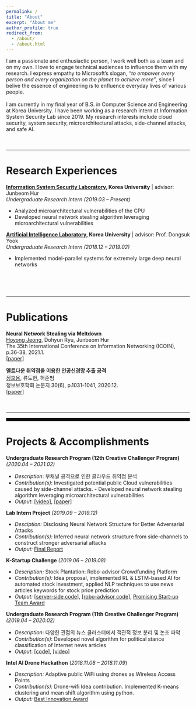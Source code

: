 ```yaml
---
permalink: /
title: "About"
excerpt: "About me"
author_profile: true
redirect_from: 
  - /about/
  - /about.html
---
```


I am a passionate and enthusiactic person, I work well both as a team and on my own. I love to engage technical audiences to influence them with my research. I express empathy to Microsoft’s slogan, *“to empower every person and every organization on the planet to achieve more”*, since I belive the essence of engineering is to enfluence everyday lives of various people.<br>
<br>
I am currently in my final year of B.S. in Computer Science and Engineering at Korea University. I have been working as a research intern at Information System Security Lab since 2019. My research interests include cloud security, system security, microarchitectural attacks, side-channel attacks, and safe AI.
<br>
<br><br>

---
# Research Experiences
**[Information System Security Laboratory](http://isslab.korea.ac.kr/), Korea University** | advisor: Junbeom Hur<br>
_Undergraduate Research Intern (2019.03 – Present)_<br>
- Analyzed microarchitectural vulnerabilities of the CPU
- Developed neural network stealing algorithm leveraging microarchitectural vulnerabilities

**[Artificial Intelligence Laboratory](http://ai.korea.ac.kr/), Korea University** | advisor: Prof. Dongsuk Yook<br>
_Undergraduate Research Intern (2018.12 – 2019.02)_<br>
- Implemented model-parallel systems for extremely large deep neural networks
<br>
<br><br>

---
# Publications
**Neural Network Stealing via Meltdown**<br>
<u>Hoyong Jeong</u>, Dohyun Ryu, Junbeom Hur<br>
The 35th International Conference on Information Networking (ICOIN), p.36-38, 2021.1.<br>
[[paper]](https://ieeexplore.ieee.org/abstract/document/9333926)

**멜트다운 취약점을 이용한 인공신경망 추출 공격**<br>
<u>정호용</u>, 류도현, 허준범<br>
정보보호학회 논문지 30(6), p.1031-1041, 2020.12.<br>
[[paper]](https://www.dbpia.co.kr/pdf/pdfView.do?nodeId=NODE10510254)
<br>
<br><br>

---

<hr style="border:4px solid black"> </hr>

# Projects & Accomplishments

**Undergraduate Research Program (12th Creative Challenger Program)**  _(2020.04 – 2021.02)_
- _Description_: 부채널 공격으로 인한 클라우드 취약점 분석
- _Contribution(s)_: Investigated potential public Cloud vulnerabilities caused by side-channel attacks. -   Developed neural network stealing algorithm leveraging microarchitectural vulnerabilities
- _Output_: [[video]](https://), [[paper]](https://ieeexplore.ieee.org/abstract/document/9333926)

**Lab Intern Project** _(2019.09 – 2019.12)_ 
- _Desciption:_ Disclosing Neural Network Structure for Better Adversarial Attacks
- _Contribution(s):_ Inferred neural network structure from side-channels to construct stronger adversarial attacks
- _Output:_ [Final Report](http://yongari38.github.io/files/12월%20학부연구생(랩인턴)%20최종제출_정호용.pdf)

**K-Startup Challenge**  _(2019.06 – 2019.08)_
-   _Description:_  Stock Plantation: Robo-advisor Crowdfunding Platform
-   _Contribution(s):_  Idea proposal, implemented RL & LSTM-based AI for automated stock investment, applied NLP techniques to use news articles keywords for stock price prediction 
-   _Output:_  [[server-side code]](https://github.com/hanjae-jea/fintech), [[robo-advisor code]](https://github.com/yongari38/Stock-Plantation), [Promising Start-up Team Award](https://wkddydpf.github.io/attaches/kstart.pdf)

**Undergraduate Research Program (11th Creative Challenger Program)**  _(2019.04 – 2020.02)_
- _Description_: 다양한 관점의 뉴스 클러스터에서 객관적 정보 분리 및 논조 파악
- _Contribution(s)_: Developed novel algorithm for political stance classification of Internet news articles  
- _Output_: [[code]](https://github.com/Kim-mins/Creative-Challenger-Program), [[video]](https://youtu.be/mPty8IovFVo)

**Intel AI Drone Hackathon**  (_2018.11.08 – 2018.11.09_)
-   _Description:_  Adaptive public WiFi using drones as Wireless Access Points
-   _Contribution(s):_  Drone-wifi Idea contribution. Implemented K-means clustering and mean shift algorithm using python.
-   _Output:_  [Best Innovation Award](https://wkddydpf.github.io/attaches/intel.pdf)

